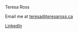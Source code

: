 Teresa Ross

Email me at <teresa@teresaross.ca>

[LinkedIn](https://ca.linkedin.com/in/ross-teresa)
